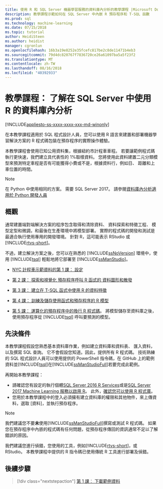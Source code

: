 ```yaml
---
title: 使用 R 和 SQL Server 機器學習服務的資料庫內分析的教學課程 |Microsoft Docs
description: 教學課程示範如何在 SQL Server 中內嵌 R 預存程序和 T-SQL 函數
ms.prod: sql
ms.technology: machine-learning
ms.date: 07/15/2018
ms.topic: tutorial
author: HeidiSteen
ms.author: heidist
manager: cgronlun
ms.openlocfilehash: 16b3a19e8252e35fcefc817be2c8de11471b4eb3
ms.sourcegitcommit: 79d4dc820767f7836720ce26a61097ba5a5f23f2
ms.translationtype: MT
ms.contentlocale: zh-TW
ms.lasthandoff: 08/16/2018
ms.locfileid: "40392933"
---
```

# <a name="tutorial-learn-in-database-analytics-using-r-in-sql-server"></a>教學課程： 了解在 SQL Server 中使用 R 的資料庫內分析
[!INCLUDE[appliesto-ss-xxxx-xxxx-xxx-md-winonly](../../includes/appliesto-ss-xxxx-xxxx-xxx-md-winonly.md)]

在本教學課程適用於 SQL 程式設計人員，您可以使用 R 語言來建置和部署機器學習解決方案的 R 程式碼包裝在預存程序的實際操作體驗。

本教學課程會使用已知公用資料集，根據紐約市計程車車程。 若要讓範例程式碼執行更快速，我們建立具代表性的 1%取樣資料。 您將使用此資料建置二元分類模型來預測特定車程是否有可能獲得小費或不是，根據資料行，例如日、 距離和上車位置的時間。

> [!NOTE]
> 
> 在 Python 中使用相同的方案。 需要 SQL Server 2017。 請參閱[資料庫內分析適用於 Python 開發人員](../tutorials/sqldev-in-database-python-for-sql-developers.md)

## <a name="overview"></a>概觀

通常建置端對端解決方案的程序包含取得和清除資料、 資料探索和特徵工程、 模型定型和微調，和最後在生產環境中將模型部署。 實際的程式碼的開發和測試是最適合執行使用專用的開發環境。 針對 R，這可能表示 RStudio 或[!INCLUDE[rtvs-short](../../includes/rtvs-short-md.md)]。

不過，建立解決方案之後，您可以在熟悉的 [!INCLUDE[ssNoVersion](../../includes/ssnoversion-md.md)] 環境中，使用 [!INCLUDE[tsql](../../includes/tsql-md.md)] 輕鬆地將它部署至 [!INCLUDE[ssManStudio](../../includes/ssmanstudio-md.md)]。

- [NYC 計程車示範資料的第 1 課： 設定](../tutorials/sqldev-download-the-sample-data.md)

- [第 2 課： 探索和視覺化 預存程序呼叫 R 函式的 資料圖形和散發](../tutorials/sqldev-explore-and-visualize-the-data.md)

- [第 3 課： 建立在 T-SQL 函式中使用 R 的資料特徵](../tutorials/sqldev-create-data-features-using-t-sql.md)
  
- [第 4 課： 訓練及儲存使用函式和預存程序的 R 模型](../r/sqldev-train-and-save-a-model-using-t-sql.md)
  
- [第 5 課： 運算化的預存程序中的換行 R 程式碼](../tutorials/sqldev-operationalize-the-model.md)。 
  將模型儲存至資料庫之後，使用預存程序從 [!INCLUDE[tsql](../../includes/tsql-md.md)] 呼叫要預測的模型。

## <a name="prerequisites"></a>先決條件

本教學課程假設您熟悉基本資料庫作業，例如建立資料庫和資料表、 匯入資料，以及撰寫 SQL 查詢。 它不會假設您知道。因此，提供所有 R 程式碼。 技術熟練的 SQL 程式設計人員可以使用提供的 PowerShell 指令碼，在 GitHub 上的範例資料並[!INCLUDE[tsql](../../includes/tsql-md.md)]在[!INCLUDE[ssManStudioFull](../../includes/ssmanstudiofull-md.md)]若要完成此範例。 

再開始本教學課程：

- 請確認您有設定的執行個體[SQL Server 2016 R Services](../install/sql-r-services-windows-install.md#verify-installation)或是[SQL Server 2017 Machine Learning 服務以啟用 R](../install/sql-machine-learning-services-windows-install.md#verify-installation)。 此外，[確認您可以使用 R 程式庫](../r/determine-which-packages-are-installed-on-sql-server.md#get-the-r-library-location)。
- 您用於本教學課程中的登入必須擁有建立資料庫的權限和其他物件，來上傳資料，選取 [資料]，並執行預存程序。

> [!NOTE]
> 我們建議您不要**未**使用[!INCLUDE[ssManStudioFull](../../includes/ssmanstudiofull-md.md)]撰寫或測試 R 程式碼。 如果您在預存程序中內嵌的程式碼有任何問題，從預存程序傳回的資訊通常不足以了解錯誤的原因。
> 
> 我們建議您進行偵錯，您使用的工具，例如[!INCLUDE[rtvs-short](../../includes/rtvs-short-md.md)]，或 RStudio。 本教學課程中提供的 R 指令碼已使用傳統 R 工具進行部署及偵錯。

## <a name="next-steps"></a>後續步驟

> [!div class="nextstepaction"]
> [第 1 課︰ 下載範例資料](../tutorials/sqldev-download-the-sample-data.md)